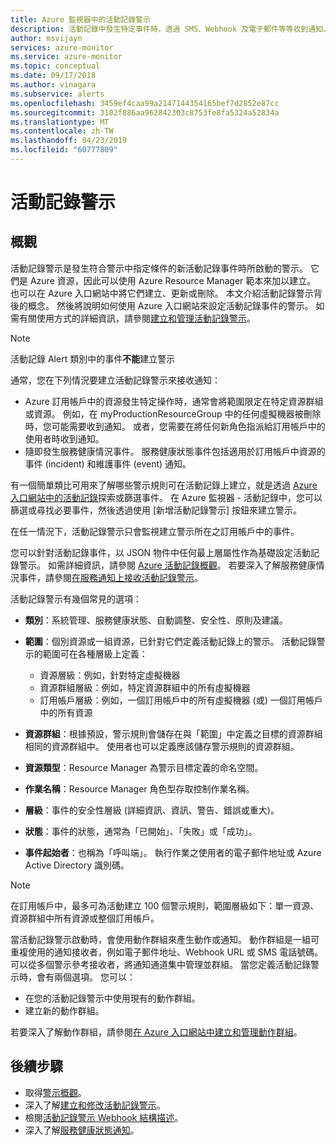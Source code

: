```yaml
---
title: Azure 監視器中的活動記錄警示
description: 活動記錄中發生特定事件時，透過 SMS、Webhook 及電子郵件等等收到通知。
author: msvijayn
services: azure-monitor
ms.service: azure-monitor
ms.topic: conceptual
ms.date: 09/17/2018
ms.author: vinagara
ms.subservice: alerts
ms.openlocfilehash: 3459ef4caa99a2147144354165bef7d2852e87cc
ms.sourcegitcommit: 3102f886aa962842303c8753fe8fa5324a52834a
ms.translationtype: MT
ms.contentlocale: zh-TW
ms.lasthandoff: 04/23/2019
ms.locfileid: "60777809"
---
```

# <a name="alerts-on-activity-log"></a>活動記錄警示 

## <a name="overview"></a>概觀
活動記錄警示是發生符合警示中指定條件的新活動記錄事件時所啟動的警示。 它們是 Azure 資源，因此可以使用 Azure Resource Manager 範本來加以建立。 也可以在 Azure 入口網站中將它們建立、更新或刪除。 本文介紹活動記錄警示背後的概念。 然後將說明如何使用 Azure 入口網站來設定活動記錄事件的警示。 如需有關使用方式的詳細資訊，請參閱[建立和管理活動記錄警示](../../azure-monitor/platform/alerts-activity-log.md)。

> [!NOTE]
> 活動記錄 Alert 類別中的事件**不能**建立警示

通常，您在下列情況要建立活動記錄警示來接收通知：

* Azure 訂用帳戶中的資源發生特定操作時，通常會將範圍限定在特定資源群組或資源。 例如，在 myProductionResourceGroup 中的任何虛擬機器被刪除時，您可能需要收到通知。 或者，您需要在將任何新角色指派給訂用帳戶中的使用者時收到通知。
* 隨即發生服務健康情況事件。 服務健康狀態事件包括適用於訂用帳戶中資源的事件 (incident) 和維護事件 (event) 通知。

有一個簡單類比可用來了解哪些警示規則可在活動記錄上建立，就是透過 [Azure 入口網站中的活動記錄](../../azure-monitor/platform/activity-logs-overview.md#query-the-activity-log-in-the-azure-portal)探索或篩選事件。 在 Azure 監視器 - 活動記錄中，您可以篩選或尋找必要事件，然後透過使用 [新增活動記錄警示] 按鈕來建立警示。

在任一情況下，活動記錄警示只會監視建立警示所在之訂用帳戶中的事件。

您可以針對活動記錄事件，以 JSON 物件中任何最上層屬性作為基礎設定活動記錄警示。 如需詳細資訊，請參閱 [Azure 活動記錄概觀](./../../azure-monitor/platform/activity-logs-overview.md#categories-in-the-activity-log)。 若要深入了解服務健康情況事件，請參閱[在服務通知上接收活動記錄警示](./../../azure-monitor/platform/alerts-activity-log-service-notifications.md)。 

活動記錄警示有幾個常見的選項：

- **類別**：系統管理、服務健康狀態、自動調整、安全性、原則及建議。 
- **範圍**：個別資源或一組資源，已針對它們定義活動記錄上的警示。 活動記錄警示的範圍可在各種層級上定義：
    - 資源層級：例如，針對特定虛擬機器
    - 資源群組層級：例如，特定資源群組中的所有虛擬機器
    - 訂用帳戶層級：例如，一個訂用帳戶中的所有虛擬機器 (或) 一個訂用帳戶中的所有資源
- **資源群組**：根據預設，警示規則會儲存在與「範圍」中定義之目標的資源群組相同的資源群組中。 使用者也可以定義應該儲存警示規則的資源群組。
- **資源類型**：Resource Manager 為警示目標定義的命名空間。

- **作業名稱**：Resource Manager 角色型存取控制作業名稱。
- **層級**：事件的安全性層級 (詳細資訊、資訊、警告、錯誤或重大)。
- **狀態**：事件的狀態，通常為「已開始」、「失敗」或「成功」。
- **事件起始者**：也稱為「呼叫端」。 執行作業之使用者的電子郵件地址或 Azure Active Directory 識別碼。

> [!NOTE]
> 在訂用帳戶中，最多可為活動建立 100 個警示規則，範圍層級如下：單一資源、資源群組中所有資源或整個訂用帳戶。

當活動記錄警示啟動時，會使用動作群組來產生動作或通知。 動作群組是一組可重複使用的通知接收者，例如電子郵件地址、Webhook URL 或 SMS 電話號碼。 可以從多個警示參考接收者，將通知通道集中管理並群組。 當您定義活動記錄警示時，會有兩個選項。 您可以：

* 在您的活動記錄警示中使用現有的動作群組。
* 建立新的動作群組。

若要深入了解動作群組，請參閱[在 Azure 入口網站中建立和管理動作群組](../../azure-monitor/platform/action-groups.md)。


## <a name="next-steps"></a>後續步驟
- 取得[警示概觀](../../azure-monitor/platform/alerts-overview.md)。
- 深入了解[建立和修改活動記錄警示](../../azure-monitor/platform/alerts-activity-log.md)。
- 檢閱[活動記錄警示 Webhook 結構描述](activity-log-alerts-webhook.md)。
- 深入了解[服務健康狀態通知](../../azure-monitor/platform/service-notifications.md)。

